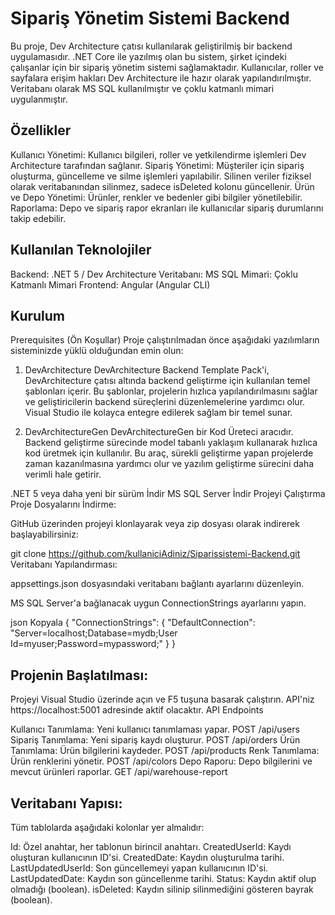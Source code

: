 # Sipariş Yönetim Sistemi Backend
Bu proje, Dev Architecture çatısı kullanılarak geliştirilmiş bir backend uygulamasıdır. .NET Core ile yazılmış olan bu sistem, şirket içindeki çalışanlar için bir sipariş yönetim sistemi sağlamaktadır. Kullanıcılar, roller ve sayfalara erişim hakları Dev Architecture ile hazır olarak yapılandırılmıştır. Veritabanı olarak MS SQL kullanılmıştır ve çoklu katmanlı mimari uygulanmıştır.

## Özellikler
Kullanıcı Yönetimi: Kullanıcı bilgileri, roller ve yetkilendirme işlemleri Dev Architecture tarafından sağlanır.
Sipariş Yönetimi: Müşteriler için sipariş oluşturma, güncelleme ve silme işlemleri yapılabilir. Silinen veriler fiziksel olarak veritabanından silinmez, sadece isDeleted kolonu güncellenir.
Ürün ve Depo Yönetimi: Ürünler, renkler ve bedenler gibi bilgiler yönetilebilir.
Raporlama: Depo ve sipariş rapor ekranları ile kullanıcılar sipariş durumlarını takip edebilir.

## Kullanılan Teknolojiler
Backend: .NET 5 / Dev Architecture
Veritabanı: MS SQL
Mimari: Çoklu Katmanlı Mimari
Frontend: Angular (Angular CLI)

## Kurulum
Prerequisites (Ön Koşullar)
Proje çalıştırılmadan önce aşağıdaki yazılımların sisteminizde yüklü olduğundan emin olun:

1. DevArchitecture
DevArchitecture Backend Template Pack'i, DevArchitecture çatısı altında backend geliştirme için kullanılan temel şablonları içerir. Bu şablonlar, projelerin hızlıca yapılandırılmasını sağlar ve geliştiricilerin backend süreçlerini düzenlemelerine yardımcı olur. Visual Studio ile kolayca entegre edilerek sağlam bir temel sunar.

2. DevArchitectureGen
DevArchitectureGen bir Kod Üreteci aracıdır. Backend geliştirme sürecinde model tabanlı yaklaşım kullanarak hızlıca kod üretmek için kullanılır. Bu araç, sürekli geliştirme yapan projelerde zaman kazanılmasına yardımcı olur ve yazılım geliştirme sürecini daha verimli hale getirir.

.NET 5 veya daha yeni bir sürüm İndir
MS SQL Server İndir
Projeyi Çalıştırma
Proje Dosyalarını İndirme:

GitHub üzerinden projeyi klonlayarak veya zip dosyası olarak indirerek başlayabilirsiniz:

git clone https://github.com/kullaniciAdiniz/Siparissistemi-Backend.git
Veritabanı Yapılandırması:

appsettings.json dosyasındaki veritabanı bağlantı ayarlarını düzenleyin.

MS SQL Server'a bağlanacak uygun ConnectionStrings ayarlarını yapın.

json
Kopyala
{
  "ConnectionStrings": {
    "DefaultConnection": "Server=localhost;Database=mydb;User Id=myuser;Password=mypassword;"
  }
}
## Projenin Başlatılması:
Projeyi Visual Studio üzerinde açın ve F5 tuşuna basarak çalıştırın.
API'niz https://localhost:5001 adresinde aktif olacaktır.
API Endpoints

Kullanıcı Tanımlama:   Yeni kullanıcı tanımlaması yapar. POST /api/users
Sipariş Tanımlama:     Yeni sipariş kaydı oluşturur. POST /api/orders
Ürün Tanımlama:        Ürün bilgilerini kaydeder. POST /api/products
Renk Tanımlama:        Ürün renklerini yönetir. POST /api/colors
Depo Raporu:           Depo bilgilerini ve mevcut ürünleri raporlar. GET /api/warehouse-report

## Veritabanı Yapısı:
Tüm tablolarda aşağıdaki kolonlar yer almalıdır:

Id: Özel anahtar, her tablonun birincil anahtarı.
CreatedUserId: Kaydı oluşturan kullanıcının ID'si.
CreatedDate: Kaydın oluşturulma tarihi.
LastUpdatedUserId: Son güncellemeyi yapan kullanıcının ID'si.
LastUpdatedDate: Kaydın son güncellenme tarihi.
Status: Kaydın aktif olup olmadığı (boolean).
isDeleted: Kaydın silinip silinmediğini gösteren bayrak (boolean).

